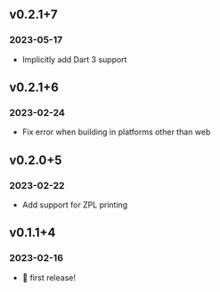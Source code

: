 ## v0.2.1+7

### 2023-05-17

- Implicitly add Dart 3 support

## v0.2.1+6

### 2023-02-24

- Fix error when building in platforms other than web

## v0.2.0+5

### 2023-02-22

- Add support for ZPL printing

## v0.1.1+4

### 2023-02-16

- 🎉 first release!
